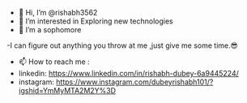 - 👋 Hi, I’m @rishabh3562
- 👀 I’m interested in Exploring new technologies
- 🌱 I’m a sophomore

-I can figure out anything you throw at me ,just give me some time.😎

- 📫 How to reach me :
- linkedin: https://www.linkedin.com/in/rishabh-dubey-6a9445224/
- instagram: https://www.instagram.com/dubeyrishabh101/?igshid=YmMyMTA2M2Y%3D


<!---
rishabh3562/rishabh3562 is a ✨ special ✨ repository because its `README.md` (this file) appears on your GitHub profile.
You can click the Preview link to take a look at your changes.
--->
